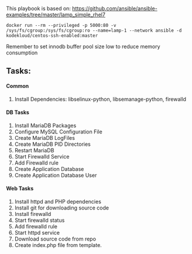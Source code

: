 This playbook is based on:
https://github.com/ansible/ansible-examples/tree/master/lamp_simple_rhel7

``
docker run --rm --privileged -p 5000:80 -v /sys/fs/cgroup:/sys/fs/cgroup:ro --name=lamp-1 --network ansible -d kodekloud/centos-ssh-enabled:master
``

Remember to set innodb buffer pool size low to reduce memory consumption

## Tasks:

#### Common
1. Install Dependencies: libselinux-python, libsemanage-python, firewalld

#### DB Tasks
1. Install MariaDB Packages
2. Configure MySQL Configuration File
3. Create MariaDB LogFiles
4. Create MariaDB PID Directories
5. Restart MariaDB
6. Start Firewalld Service
7. Add Firewalld rule
8. Create Application Database
9. Create Application Database User

#### Web Tasks
1. Install httpd and PHP dependencies
2. Install git for downloading source code
3. Install firewalld
4. Start firewalld status
5. Add firewalld rule
6. Start httpd service
7. Download source code from repo
8. Create index.php file from template.